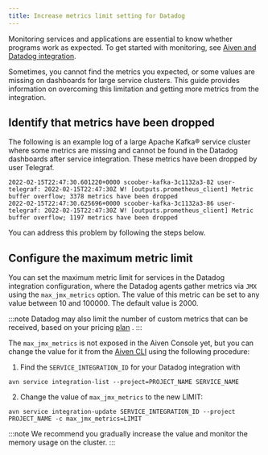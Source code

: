 ```yaml
---
title: Increase metrics limit setting for Datadog
---
```


Monitoring services and applications are essential to know whether
programs work as expected. To get started with monitoring, see
[Aiven and Datadog integration](/docs/integrations/datadog/).

Sometimes, you cannot find the metrics you expected, or some values are
missing on dashboards for large service clusters. This guide provides
information on overcoming this limitation and getting more metrics from
the integration.

## Identify that metrics have been dropped

The following is an example log of a large Apache Kafka® service cluster
where some metrics are missing and cannot be found in the Datadog
dashboards after service integration. These metrics have been dropped by
user Telegraf.

``` 
2022-02-15T22:47:30.601220+0000 scoober-kafka-3c1132a3-82 user-telegraf: 2022-02-15T22:47:30Z W! [outputs.prometheus_client] Metric buffer overflow; 3378 metrics have been dropped
2022-02-15T22:47:30.625696+0000 scoober-kafka-3c1132a3-86 user-telegraf: 2022-02-15T22:47:30Z W! [outputs.prometheus_client] Metric buffer overflow; 1197 metrics have been dropped
```

You can address this problem by following the steps below.

## Configure the maximum metric limit

You can set the maximum metric limit for services in the Datadog
integration configuration, where the Datadog agents gather metrics via
`JMX` using the `max_jmx_metrics` option. The value of this metric can
be set to any value between 10 and 100000. The default value is 2000.

:::note
Datadog may also limit the number of custom metrics that can be
received, based on your pricing
[plan](https://docs.datadoghq.com/account_management/billing/custom_metrics/?tab=countrate#allocation)
.
:::

The `max_jmx_metrics` is not exposed in the Aiven Console yet, but you
can change the value for it from the [Aiven
CLI](https://github.com/aiven/aiven-client) using the following
procedure:

1.  Find the `SERVICE_INTEGRATION_ID` for your Datadog integration with

``` 
avn service integration-list --project=PROJECT_NAME SERVICE_NAME
```

2.  Change the value of `max_jmx_metrics` to the new LIMIT:

``` 
avn service integration-update SERVICE_INTEGRATION_ID --project PROJECT_NAME -c max_jmx_metrics=LIMIT
```

:::note
We recommend you gradually increase the value and monitor the memory
usage on the cluster.
:::
